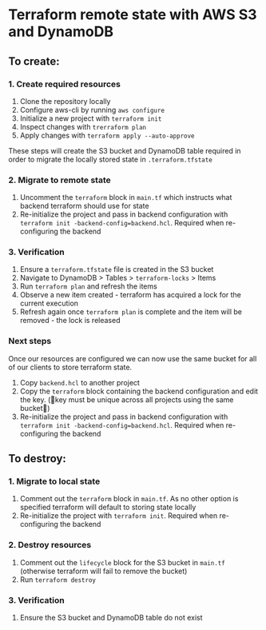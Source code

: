 # Terraform remote state with AWS S3 and DynamoDB

## To create:

### 1. Create required resources

1. Clone the repository locally
2. Configure aws-cli by running `aws configure`
4. Initialize a new project with `terraform init`
5. Inspect changes with `trerraform plan`
6. Apply changes with `terraform apply --auto-approve`

These steps will create the S3 bucket and DynamoDB table required in order to migrate the locally stored state in `.terraform.tfstate`

### 2. Migrate to remote state

1. Uncomment the `terraform` block in `main.tf` which instructs what backend terraform should use for state
2. Re-initialize the project and pass in backend configuration with `terraform init -backend-config=backend.hcl`. Required when re-configuring the backend

### 3. Verification
1. Ensure a `terraform.tfstate` file is created in the S3 bucket
2. Navigate to DynamoDB > Tables > `terraform-locks` > Items
3. Run `terraform plan` and refresh the items
4. Observe a new item created - terraform has acquired a lock for the current execution
5. Refresh again once `terraform plan` is complete and the item will be removed - the lock is released

### Next steps
Once our resources are configured we can now use the same bucket for all of our clients to store terraform state.

1. Copy `backend.hcl` to another project
2. Copy the `terraform` block containing the backend configuration and edit the key. (key must be unique across all projects using the same bucket)
3. Re-initialize the project and pass in backend configuration with `terraform init -backend-config=backend.hcl`. Required when re-configuring the backend

## To destroy:

### 1. Migrate to local state

1. Comment out the `terraform` block in `main.tf`. As no other option is specified terraform will default to storing state locally
2. Re-initialize the project with `terraform init`. Required when re-configuring the backend

### 2. Destroy resources
1. Comment out the `lifecycle` block for the S3 bucket in `main.tf` (otherwise terraform will fail to remove the bucket)
2. Run `terraform destroy`

### 3. Verification
1. Ensure the S3 bucket and DynamoDB table do not exist
